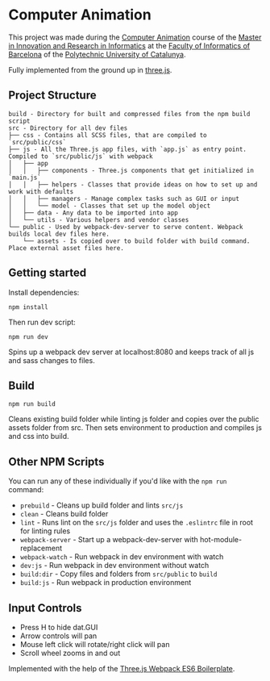 # Computer Animation

This project was made during the [Computer Animation](https://www.fib.upc.edu/en/studies/masters/master-innovation-and-research-informatics/curriculum/syllabus/CA-MIRI) course of the [Master in Innovation and Research in Informatics](https://www.fib.upc.edu/en/studies/masters/master-innovation-and-research-informatics/) at the [Faculty of Informatics of Barcelona](https://www.fib.upc.edu) of the [Polytechnic University of Catalunya](https://www.upc.edu/en).

Fully implemented from the ground up in [three.js](https://threejs.org).

## Project Structure

```
build - Directory for built and compressed files from the npm build script
src - Directory for all dev files
├── css - Contains all SCSS files, that are compiled to `src/public/css`
├── js - All the Three.js app files, with `app.js` as entry point. Compiled to `src/public/js` with webpack
│   ├── app
│   │   ├── components - Three.js components that get initialized in `main.js`
│   │   ├── helpers - Classes that provide ideas on how to set up and work with defaults
│   │   ├── managers - Manage complex tasks such as GUI or input
│   │   └── model - Classes that set up the model object
│   ├── data - Any data to be imported into app
│   └── utils - Various helpers and vendor classes
└── public - Used by webpack-dev-server to serve content. Webpack builds local dev files here.
    └── assets - Is copied over to build folder with build command. Place external asset files here.
```

## Getting started

Install dependencies:

```
npm install
```

Then run dev script:

```
npm run dev
```

Spins up a webpack dev server at localhost:8080 and keeps track of all js and sass changes to files.

## Build

```
npm run build
```

Cleans existing build folder while linting js folder and copies over the public assets folder from src. Then sets environment to production and compiles js and css into build.

## Other NPM Scripts

You can run any of these individually if you'd like with the `npm run` command:

- `prebuild` - Cleans up build folder and lints `src/js`
- `clean` - Cleans build folder
- `lint` - Runs lint on the `src/js` folder and uses the `.eslintrc` file in root for linting rules
- `webpack-server` - Start up a webpack-dev-server with hot-module-replacement
- `webpack-watch` - Run webpack in dev environment with watch
- `dev:js` - Run webpack in dev environment without watch
- `build:dir` - Copy files and folders from `src/public` to `build`
- `build:js` - Run webpack in production environment

## Input Controls

- Press H to hide dat.GUI
- Arrow controls will pan
- Mouse left click will rotate/right click will pan
- Scroll wheel zooms in and out

Implemented with the help of the [Three.js Webpack ES6 Boilerplate](https://github.com/paulmg/ThreeJS-Webpack-ES6-Boilerplate/).
